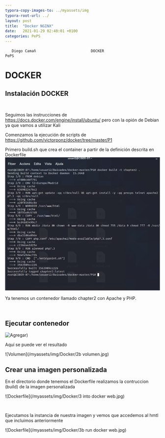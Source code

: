 ```yaml
---
typora-copy-images-to: ../myassets/img
typora-root-url: ../
layout: post
title:  "Docker NGINX"
date:   2021-01-29 02:40:01 +0100
categories: PePS
---
```


       Diego Camañ                         DOCKER                            PePS   

#                                                       DOCKER



## Instalación DOCKER

​                                  

Seguimos las instrucciones de https://docs.docker.com/engine/install/ubuntu/ pero con la opión de Debian ya que vamos a utilizar Kali



Comenzamos la ejecución de scripts de https://github.com/victorponz/docker/tree/master/P1

Primero build.sh que crea el container a partir de la definición descrita en Dockerfile               ![Instalacion](/myassets/img/Docker/PePS_T2P1Docker01b.png)     

Ya tenemos un contenedor llamado chapter2 con Apache y PHP.

​                          

## Ejecutar contenedor

   ![Agregar](/myassets/img/PePS_T2P1Docker02.png))  



Aquí se puede ver el resultado   

![Volumen](/myassets/img/Docker/2b volumen.jpg)

## Crear una imagen personalizada

En el directorio donde tenemos el Dockerfile realizamos la contruccion (build) de la imagen personalizada



![Dockerfile](/myassets/img/Docker/3 into docker web.jpg)

​                                                                        

Ejecutamos la instancia de nuestra imagen y vemos que accedemos al hmtl que incluimos anteriormente

![Dockerfile](/myassets/img/Docker/3b run docker web.jpg)




